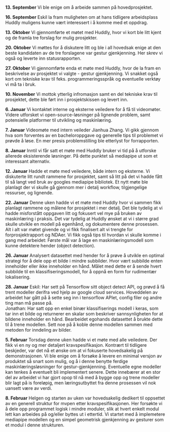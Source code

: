 **13. September**
Vi ble enige om å arbeide sammen på hovedprosjektet.


**16. September**
Eskil la fram muligheten om at hans tidligere arbeidsplass Huddly muligens kunne vært interessert i å komme med et oppdrag.


**13. Oktober**
Vi gjennomførte et møtet med Huddly, hvor vi kort ble litt kjent og de framla tre forslag for mulig prosjekter.


**20. Oktober**
Vi møttes for å diskutere litt og ble i all hovedsak enige at den beste kandidaten av de tre forslagene var gestur gjenkjenning. Her skrev vi også og leverte inn statusrapporten.


**27. Oktober**
Vi gjennomførte enda et møte med Huddly, hvor de la fram en beskrivelse av prosjektet vi valgte - gestur gjenkjenning. Vi snakket også kort om tekniske krav til feks. programmeringsspråk og eventuelle verktøy vi må ta i bruk.

**10. November**
Vi mottok ytterlig infromasjon samt en del tekniske krav til prosjektet, dette ble ført inn i prosjektskissen og levert inn.

**6. Januar**
Vi kontaktet interne og eksterne veiledere for å få til videomøter. Videre utforsket vi open-source-løsninger på lignende problem, samt potensielle platformer til utvikling og maskinlæring.

**7. Januar**
Videomøte med intern veileder Jianhua Zhang. Vi gikk gjennom hva som forventes av en bacheloroppgave og generelle tips til problemet vi prøvde å løse. En mer presis problemstilling ble etterlyst for forrapporten.

**8. Januar**
Inntil vi får satt et møte med Huddly bruker vi tid på å utforske allerede eksisterende løsninger. På dette punktet så mediapipe ut som et interessant alternativ.

**12. Januar**
Hadde et møte med veiledere, både intern og eksterne. Vi diskuterte litt rundt rammene for prosjektet, samt så litt på det vi hadde fått til så langt ved bruk av googles mediapipe bibliotek. Et nytt møte ble planlagt der vi skulle gå gjennom mer i detalj workflow, tilgjengelige ressurser, og lignende.

**22. Januar**
Denne uken hadde vi et møte med Huddly hvor vi sammen fikk planlagt rammene og målene for prosjektet i mer detalj. Det ble tydelig at vi hadde misforstått oppgaven litt og fokusert vel mye på bruken av maskinlæring i praksis. Det var tydelig at Huddly ønsket at vi i større grad skulle utvikle en modell på egenhånd, og dokumentere denne prosessen. Alt i alt var møtet givende og vi fikk finalisert alt vi trengte for forprosjektrapport og NDAer. Vi fikk også tips til hvordan vi skulle komme i gang med arbeidet: Første mål var å lage en maskinlæringsmodell som kunne detektere hender (object detection).

**26. Januar**
Analysert datasettet med hender for å prøve å utvikle en optimal strategi for å dele opp et bilde i mindre subbilder. Hvor vært subbilde enten inneholder eller ikke inneholder en hånd. Målet med dette er å sende hvert subbilde til en klassifiseringsmodell, for å oppnå en form for rudimentær lokalisering.

**28. Januar**
Eskil: Har sett på Tensorflow sitt object detect API, og prøvd å få trent modeller derifra ved hjelp av google cloud services. Hoveddelen av arbeidet har gått på å sette seg inn i tensorflow APIet, config filer og andre ting man må passe på. \
Jonathan: Har satt opp en enkel binær klassifiserings modell i keras, som tar inn et bilde og returnerer en skalar som beskriver sannsynligheten for at bildene inneholder en hånd. Bearbeidet egohands datasettet å brukte dette til å trene modellen. Sett noe på å koble denne modellen sammen med metoden for inndeling av bilder.

**5. Februar**
Torsdag denne uken hadde vi et møte med alle veiledere. Der fikk vi en ny og mer detaljert kravspesifikasjon. Kontrært til tidligere beskjeder, var det nå et ønske  om at vi fokuserte hovedsakelig på demonstrasjonen. Vi ble enige om å forsøke å levere en minimal versjon av produktet så snart som mulig, og  å i denne  benytte ferdige maskinlæringsløsninger for gestur-gjenkjenning. Eventuelle egne modeller kan tenkes å eventuelt bli implementert senere. Dette innebærer at en stor del av arbeidet vi har gjort opop til nå med å bygge opp og trene modeller blir lagt på is foreløpig, men læringsutbyttet fra denne prosessen vil nok uansett være av verdi.

**8. Februar**
Helgen og starten av uken var hovedsakelig dedikert til oppsettet av en generell struktur for mvpen etter kravspesifikasjonen. Her forsøkte vi å dele opp programmet logisk i mindre moduler, slik at hvert enkelt modul lett kan arbeides på og/eller byttes ut i ettertid. Vi startet med å implemetere mediapipe modellen og en simpel geometrisk gjenkjenning av gesturer som et modul i denne strukturen.
